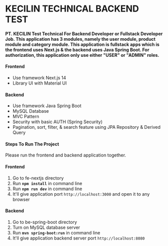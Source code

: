 # KECILIN TECHNICAL BACKEND TEST
#### PT. KECILIN Test Technical For Backend Developer or Fullstack Developer Job. This application has 3 modules, namely the user module, product module and category module. This application is fullstack apps which is the frontend uses Next.js & the backend uses Java Spring Boot. For authorization, this application only use either "USER" or "ADMIN" roles.

#### Frontend
- Use framework Next.js 14
- Library UI with Material UI

#### Backend
- Use framework Java Spring Boot
- MySQL Database
- MVC Pattern
- Security with basic AUTH (Spring Security)
- Pagination, sort, filter, & search feature using JPA Repository & Derived Query

#### Steps To Run The Project
Please run the frontend and backend application together.
#### Frontend
1. Go to fe-nextjs directory
2. Run **`npm install`** in command line
3. Run **`npm run dev`** in command line
4. It'll give application port `http://localhost:3000` and open it to any browser
#### Backend
1. Go to be-spring-boot directory
2. Turn on MySQL database server
3. Run **`mvn spring-boot:run`** in command line
4. It'll give application backend server port `http://localhost:8080`